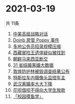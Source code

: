 # 2021-03-19
  共 11条

  <!-- BEGIN -->
  <!-- 最后更新时间:Fri Mar 19 2021 12:13:21 GMT+0000 (Coordinated Universal Time) -->
  1. [中美高层战略对话](https://www.zhihu.com/search?q=中美对话)
1. [Doinb 房管 Poppy 事件](https://www.zhihu.com/search?q=doinb)
1. [多地公务员招录规模压缩](https://www.zhihu.com/search?q=公务员)
1. [西藏冒险王遗体疑似被找到](https://www.zhihu.com/search?q=西藏冒险王)
1. [朝鲜马来西亚断交](https://www.zhihu.com/search?q=朝鲜马来西亚)
1. [31 省结婚离婚大数据](https://www.zhihu.com/search?q=结婚率)
1. [敦煌防护林被毁调查结果公布](https://www.zhihu.com/search?q=敦煌防护林)
1. [特斯拉车内摄像头监控车主](https://www.zhihu.com/search?q=特斯拉)
1. [武汉离婚率大大下降](https://www.zhihu.com/search?q=离婚冷静期)
1. [花呗借呗不得向大学生放款](https://www.zhihu.com/search?q=花呗)
1. [「校园摸鱼学」](https://www.zhihu.com/search?q=摸鱼)
  <!-- END -->
  